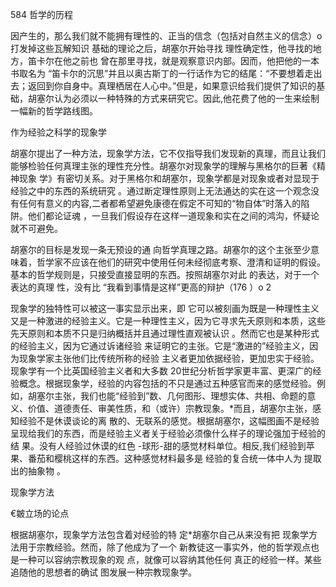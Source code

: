 584 哲学的历程

因产生的，那么我们就不能拥有理性的、正当的信念（包括对自然主义的信念）o打发掉这些瓦解知识 基础的理论之后，胡塞尔开始寻找 理性确定性，他寻找的地方，笛卡尔在他之前也 曾在那里寻找，就是观察意识内部。因而，他把他的一本书取名为 “笛卡尔的沉思”并且以奥古斯丁的一行话作为它的结尾：“不要想着走出去；返回到你自身中。真理栖居在人心中。”但是，如果意识给我们提供了知识的基础，胡塞尔认为必须以一种特殊的方式来研究它。因此,他花费了他的一生来绘制一幅新的哲学路线图。

作为经验之科学的现象学

胡塞尔提出了一种方法，现象学方法，它不仅指导我们发现新的真理，而且让我们能够检验任何真理主张的理性充分性。胡塞尔对现象学的理解与黑格尔的巨著《精神现象 学》有密切关系。对于黑格尔和胡塞尔，现象学都是对现象或者对显现于经验之中的东西的系统研究 。通过断定理性原则上无法通达的实在这一个观念没有任何有意义的内容,二者都希望避免康德在假定不可知的“物自体”时落入的陷阱。他们都论证魂 ，一旦我们假设存在这样一道现象和实在之间的鸿沟，怀疑论就不可避免。

胡塞尔的目标是发现一条无预设的通 向哲学真理之路。胡塞尔的这个主张至少意味着，哲学家不应该在他们的研究中使用任何未经彻底考察、澄清和证明的假设。基本的哲学规则是，只接受直接显明的东西。按照胡塞尔对此 的表达，对于一个表达的真理 性，没有比 “我看到事情是这样”更高的辩护（176 ）o 2

现象学的独特性可以被这一事实显示出来，即 它可以被刻画为既是一种理性主义又是一种激进的经验主义。它是一种理性主义，因为它寻求先夭原则和本质，这些先天原则和本质不只是归纳概括并且通过理性直观被认识 。然而它也是某种形式的经验主义，因为它通过诉诸经验 来证明它的主张。它是“激进的”经验主义，因为现象学家主张他们比传统所称的经验 主义者更加依据经验，更加忠实于经验。现象学有一个比英国经验主义者和大多数 20世纪分析哲学家更丰富、更深广的经验概念。根据现象学，经验的内容包括的不只是通过五种感官而来的感觉经验。例如，胡塞尔主张，我们也能“经验到”数、几何图形、理想实体、共相、命题的意义、价值、道德责任、审美性质，和（或许）宗教现象。*而且，胡塞尔主张，感知经验不是休谟谈论的离 散的、无联系的感觉。根据胡塞尔，这幅图画不是经验呈现给我们的东西，而是经验主义者关于经验必须像什么样子的理论强加于经验的结 果。没有人经验过休谟的红色 -球形-甜的感觉材料单位。相反,我们经验到苹果、番茄和樱桃这样的东西。这种感觉材料最多是 经验的复合统一体中人为 提取出的抽象物 。

现象学方法

€皴立场的论点

根据胡塞尔，现象学方法包含着对经验的特 定*胡塞尔自己从来没有把 现象学方法用于宗教经验。然而，除了他成为了一个 新教徒这一事实外，他的哲学观点也是一种可以容纳宗教现象的观 点，就像可以容纳其他任何 真正的经验一样。某些追随他的思想者的确试 图发展一种宗教现象学。

